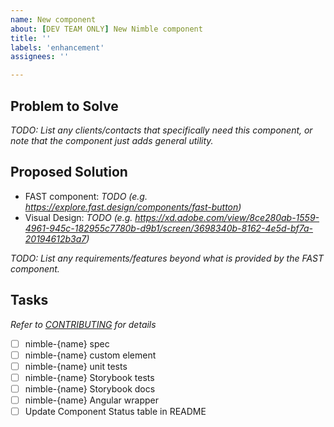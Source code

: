 ```yaml
---
name: New component
about: [DEV TEAM ONLY] New Nimble component
title: ''
labels: 'enhancement'
assignees: ''

---
```


## Problem to Solve
_TODO: List any clients/contacts that specifically need this component, or note that the component just adds general utility._

## Proposed Solution
- FAST component: _TODO (e.g. https://explore.fast.design/components/fast-button)_
- Visual Design: _TODO (e.g. https://xd.adobe.com/view/8ce280ab-1559-4961-945c-182955c7780b-d9b1/screen/3698340b-8162-4e5d-bf7a-20194612b3a7)_

_TODO: List any requirements/features beyond what is provided by the FAST component._

## Tasks
_Refer to [CONTRIBUTING](https://github.com/ni/nimble/blob/main/packages/nimble-components/CONTRIBUTING.md)  for details_
- [ ] nimble-{name} spec
- [ ] nimble-{name} custom element
- [ ] nimble-{name} unit tests
- [ ] nimble-{name} Storybook tests
- [ ] nimble-{name} Storybook docs
- [ ] nimble-{name} Angular wrapper
- [ ] Update Component Status table in README